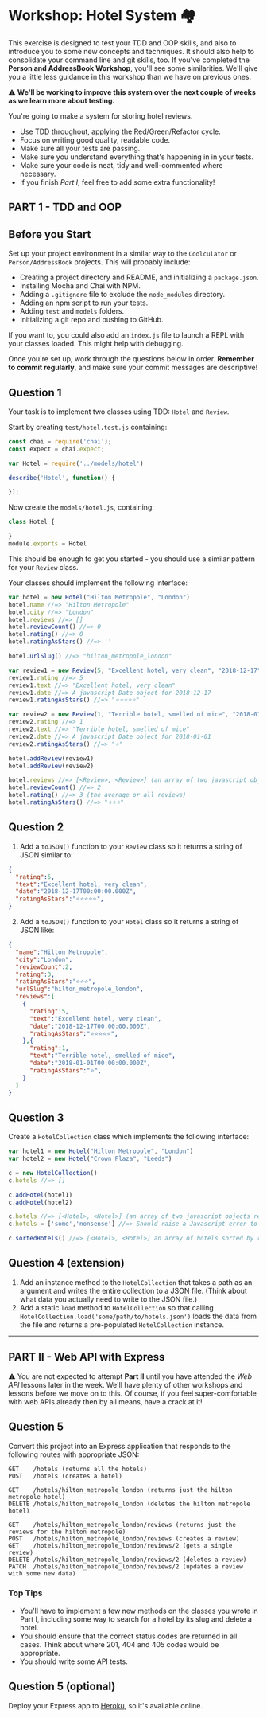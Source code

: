 
# Workshop: Hotel System 🏘


This exercise is designed to test your TDD and OOP skills, and also to introduce you to some new concepts and techniques. It should also help to consolidate your command line and git skills, too. If you've completed the **Person and AddressBook Workshop**, you'll see some similarities. We'll give you a little less guidance in this workshop than we have on previous ones.

⚠️ **We'll be working to improve this system over the next couple of weeks as we learn more about testing.**

You're going to make a system for storing hotel reviews.

* Use TDD throughout, applying the Red/Green/Refactor cycle.
* Focus on writing good quality, readable code.
* Make sure all your tests are passing.
* Make sure you understand everything that's happening in in your tests.
* Make sure your code is neat, tidy and well-commented where necessary.
* If you finish _Part I_, feel free to add some extra functionality!

## PART 1 - TDD and OOP

## Before you Start

Set up your project environment in a similar way to the `Coolculator` or `Person/AddressBook` projects. This will probably include:

* Creating a project directory and README, and initializing a `package.json`.
* Installing Mocha and Chai with NPM.
* Adding a `.gitignore` file to exclude the `node_modules` directory.
* Adding an npm script to run your tests.
* Adding `test` and `models` folders.
* Initializing a git repo and pushing to GitHub.

If you want to, you could also add an `index.js` file to launch a REPL with your classes loaded. This might help with debugging.

Once you're set up, work through the questions below in order. **Remember to commit regularly**, and make sure your commit messages are descriptive!

## Question 1

Your task is to implement two classes using TDD: `Hotel` and `Review`.

Start by creating `test/hotel.test.js` containing:

```javascript
const chai = require('chai');
const expect = chai.expect;

var Hotel = require('../models/hotel')

describe('Hotel', function() {

});
```

Now create the `models/hotel.js`, containing:

```javascript
class Hotel {

}
module.exports = Hotel
```

This should be enough to get you started - you should use a similar pattern for your `Review` class.

Your classes should implement the following interface:

```javascript
var hotel = new Hotel("Hilton Metropole", "London")
hotel.name //=> "Hilton Metropole"
hotel.city //=> "London"
hotel.reviews //=> []
hotel.reviewCount() //=> 0
hotel.rating() //=> 0
hotel.ratingAsStars() //=> ''

hotel.urlSlug() //=> "hilton_metropole_london"

var review1 = new Review(5, "Excellent hotel, very clean", "2018-12-17")
review1.rating //=> 5
review1.text //=> "Excellent hotel, very clean"
review1.date //=> A javascript Date object for 2018-12-17
review1.ratingAsStars() //=> "⭐️⭐️⭐️⭐️⭐"

var review2 = new Review(1, "Terrible hotel, smelled of mice", "2018-01-01")
review2.rating //=> 1
review2.text //=> "Terrible hotel, smelled of mice"
review2.date //=> A javascript Date object for 2018-01-01
review2.ratingAsStars() //=> "⭐️"

hotel.addReview(review1)
hotel.addReview(review2)

hotel.reviews //=> [<Review>, <Review>] (an array of two javascript objects representing your reviews)
hotel.reviewCount() //=> 2
hotel.rating() //=> 3 (the average or all reviews)
hotel.ratingAsStars() //=> "⭐️⭐️⭐️"
```

## Question 2

1. Add a `toJSON()` function to your `Review` class so it returns a string of JSON similar to:

```json
{
  "rating":5,
  "text":"Excellent hotel, very clean",
  "date":"2018-12-17T00:00:00.000Z",
  "ratingAsStars":"⭐️⭐️⭐️⭐️⭐️",
}
```

2. Add a `toJSON()` function to your `Hotel` class so it returns a string of JSON like:

```json
{
  "name":"Hilton Metropole",
  "city":"London",
  "reviewCount":2,
  "rating":3,
  "ratingAsStars":"⭐️⭐️⭐️",
  "urlSlug":"hilton_metropole_london",
  "reviews":[
    {
      "rating":5,
      "text":"Excellent hotel, very clean",
      "date":"2018-12-17T00:00:00.000Z",
      "ratingAsStars":"⭐️⭐️⭐️⭐️⭐️",
    },{
      "rating":1,
      "text":"Terrible hotel, smelled of mice",
      "date":"2018-01-01T00:00:00.000Z",
      "ratingAsStars":"⭐️",
    }
  ]
}
```

## Question 3

Create a `HotelCollection` class which implements the following interface:

```javascript
var hotel1 = new Hotel("Hilton Metropole", "London")
var hotel2 = new Hotel("Crown Plaza", "Leeds")

c = new HotelCollection()
c.hotels //=> []

c.addHotel(hotel1)
c.addHotel(hotel2)

c.hotels //=> [<Hotel>, <Hotel>] (an array of two javascript objects representing your Hotels)
c.hotels = ['some','nonsense'] //=> Should raise a Javascript error to prevent us overwriting our hotels array.

c.sortedHotels() //=> [<Hotel>, <Hotel>] an array of hotels sorted by rating, highest first.
```

## Question 4 (extension)

1. Add an instance method to the `HotelCollection` that takes a path as an argument and writes the entire collection to a JSON file. (Think about what data you actually need to write to the JSON file.)
2. Add a static `load` method to `HotelCollection` so that calling `HotelCollection.load('some/path/to/hotels.json')` loads the data from the file and returns a pre-populated `HotelCollection` instance.

***

## PART II - Web API with Express

⚠️ You are not expected to attempt **Part II** until you have attended the _Web API_ lessons later in the week. We'll have plenty of other workshops and lessons before we move on to this. Of course, if you feel super-comfortable with web APIs already then by all means, have a crack at it!

## Question 5

Convert this project into an Express application that responds to the following routes with appropriate JSON:

```
GET    /hotels (returns all the hotels)
POST   /hotels (creates a hotel)

GET    /hotels/hilton_metropole_london (returns just the hilton metropole hotel)
DELETE /hotels/hilton_metropole_london (deletes the hilton metropole hotel)

GET    /hotels/hilton_metropole_london/reviews (returns just the reviews for the hilton metropole)
POST   /hotels/hilton_metropole_london/reviews (creates a review)
GET    /hotels/hilton_metropole_london/reviews/2 (gets a single review)
DELETE /hotels/hilton_metropole_london/reviews/2 (deletes a review)
PATCH  /hotels/hilton_metropole_london/reviews/2 (updates a review with some new data)
```

### Top Tips

* You'll have to implement a few new methods on the classes you wrote in Part I, including some way to search for a hotel by its slug and delete a hotel.
* You should ensure that the correct status codes are returned in all cases. Think about where 201, 404 and 405 codes would be appropriate.
* You should write some API tests.

## Question 5 (optional)

Deploy your Express app to [Heroku](heroku.com), so it's available online.
